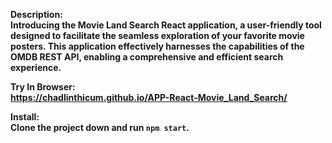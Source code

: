 <b>Description:<b>\
Introducing the Movie Land Search React application, a user-friendly tool designed to facilitate the seamless exploration of your favorite movie posters. This application effectively harnesses the capabilities of the OMDB REST API, enabling a comprehensive and efficient search experience.

<b>Try In Browser:<b>\
https://chadlinthicum.github.io/APP-React-Movie_Land_Search/

<b>Install:<b>\
Clone the project down and run `npm start`.

